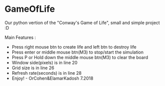 # GameOfLife
Our python vertion of the "Conway's Game of Life", small and simple project :D

Main Features :
* Press right mouse btn to create life and left btn to destroy life
* Press enter or middle mouse btn(M3) to stop/start the simulation
* Press P or Hold down the middle mouse btn(M3) to clear the board
* Window side(pixels) is in line 20
* Grid size is in line 26
* Refresh rate(seconds) is in line 28
* Enjoy! - OrCohen&ElamarKadosh 7.2018
